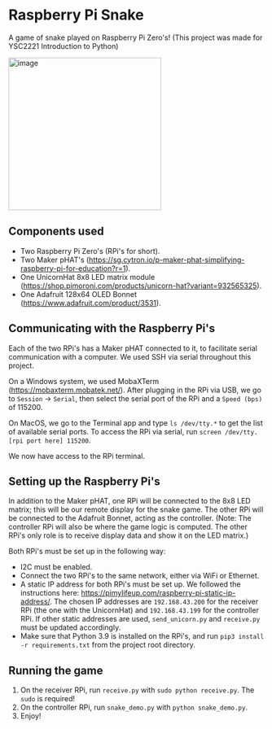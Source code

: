 # Raspberry Pi Snake

A game of snake played on Raspberry Pi Zero's!
(This project was made for YSC2221 Introduction to Python)

<img width="300" alt="image" src="https://user-images.githubusercontent.com/70936859/162477682-a27cdc2b-f1f8-4c79-89dc-e5619e063397.png">

## Components used

- Two Raspberry Pi Zero's (RPi's for short).
- Two Maker pHAT's (https://sg.cytron.io/p-maker-phat-simplifying-raspberry-pi-for-education?r=1).
- One UnicornHat 8x8 LED matrix module (https://shop.pimoroni.com/products/unicorn-hat?variant=932565325).
- One Adafruit 128x64 OLED Bonnet (https://www.adafruit.com/product/3531).

## Communicating with the Raspberry Pi's

Each of the two RPi's has a Maker pHAT connected to it, to facilitate serial communication with a computer. We used SSH via serial throughout this project.

On a Windows system, we used MobaXTerm (https://mobaxterm.mobatek.net/). After plugging in the RPi via USB, we go to `Session` -> `Serial`, then select the serial port of the RPi and a `Speed (bps)` of 115200.

On MacOS, we go to the Terminal app and type `ls /dev/tty.*` to get the list of available serial ports. To access the RPi via serial, run `screen /dev/tty.[rpi port here] 115200`.

We now have access to the RPi terminal.

## Setting up the Raspberry Pi's

In addition to the Maker pHAT, one RPi will be connected to the 8x8 LED matrix; this will be our remote display for the snake game. The other RPi will be connected to the Adafruit Bonnet, acting as the controller. (Note: The controller RPi will also be where the game logic is computed. The other RPi's only role is to receive display data and show it on the LED matrix.)

Both RPi's must be set up in the following way:

- I2C must be enabled.
- Connect the two RPi's to the same network, either via WiFi or Ethernet.
- A static IP address for both RPi's must be set up. We followed the instructions here: https://pimylifeup.com/raspberry-pi-static-ip-address/. The chosen IP addresses are `192.168.43.200` for the receiver RPi (the one with the UnicornHat) and `192.168.43.199` for the controller RPi. If other static addresses are used, `send_unicorn.py` and `receive.py` must be updated accordingly.
- Make sure that Python 3.9 is installed on the RPi's, and run `pip3 install -r requirements.txt` from the project root directory.

## Running the game

1. On the receiver RPi, run `receive.py` with `sudo python receive.py`. The `sudo` is required!
2. On the controller RPi, run `snake_demo.py` with `python snake_demo.py`.
3. Enjoy!
